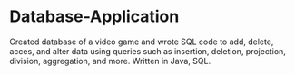 # Database-Application
Created database of a video game and wrote SQL code to add,
delete, acces, and alter data using queries such as insertion,
deletion, projection, division, aggregation, and more.
Written in Java, SQL.

